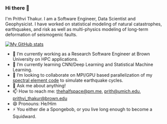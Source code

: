 ### Hi there 👋

<!--
**thehalfspace/thehalfspace** is a ✨ _special_ ✨ repository because its `README.md` (this file) appears on your GitHub profile.
-->

I'm Prithvi Thakur. I am a Software Engineer, Data Scientist and Geophysicist. I have worked on statistical modeling of natural catastrophes, earthquakes, and risk as well as multi-physics modeling of long-term deformation of seismogenic faults. 

[![My GitHub stats](https://github-readme-stats.vercel.app/api?username=thehalfspace)](https://github.com/anuraghazra/github-readme-stats)


- 🔭 I’m currently working as a Research Software Engineer at Brown University on HPC applications.
- 🌱 I’m currently learning CNN/Deep Learning and Statistical Machine Learning.
- 👯 I’m looking to collaborate on MPI/GPU based parallelization of my [spectral element code](https://github.com/thehalfspace/seas-seme) to simulate earthquake cycles.
- 💬 Ask me about anything!
- 📫 How to reach me: thehalfspace@pm.me, prith@umich.edu, prithvi_thakur@brown.edu
- 😄 Pronouns: He/Him
- ⚡ You either die a Spongebob, or you live long enough to become a Squidward.

